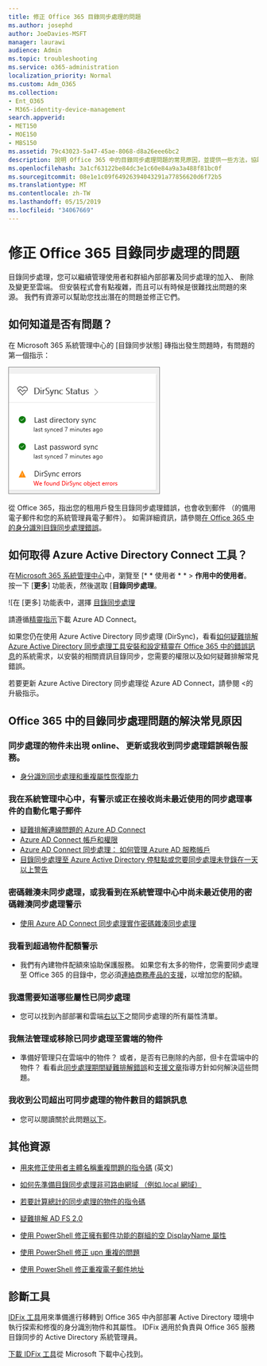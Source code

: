 ```yaml
---
title: 修正 Office 365 目錄同步處理的問題
ms.author: josephd
author: JoeDavies-MSFT
manager: laurawi
audience: Admin
ms.topic: troubleshooting
ms.service: o365-administration
localization_priority: Normal
ms.custom: Adm_O365
ms.collection:
- Ent_O365
- M365-identity-device-management
search.appverid:
- MET150
- MOE150
- MBS150
ms.assetid: 79c43023-5a47-45ae-8068-d8a26eee6bc2
description: 說明 Office 365 中的目錄同步處理問題的常見原因，並提供一些方法，協助疑難排解，並加以解決。
ms.openlocfilehash: 3a1cf63122be84dc3e1c60e84a9a3a488f81bc0f
ms.sourcegitcommit: 08e1e1c09f64926394043291a77856620d6f72b5
ms.translationtype: MT
ms.contentlocale: zh-TW
ms.lasthandoff: 05/15/2019
ms.locfileid: "34067669"
---
```

# <a name="fixing-problems-with-directory-synchronization-for-office-365"></a>修正 Office 365 目錄同步處理的問題

目錄同步處理，您可以繼續管理使用者和群組內部部署及同步處理的加入、 刪除及變更至雲端。 但安裝程式會有點複雜，而且可以有時候是很難找出問題的來源。 我們有資源可以幫助您找出潛在的問題並修正它們。
  
## <a name="how-do-i-know-if-something-is-wrong"></a>如何知道是否有問題？

在 Microsoft 365 系統管理中心的 [目錄同步狀態] 磚指出發生問題時，有問題的第一個指示：
  
![在系統管理中心預覽中並排顯示 DirSync 狀態](media/060006e9-de61-49d5-8979-e77cda198e71.png)
  
從 Office 365，指出您的租用戶發生目錄同步處理錯誤，也會收到郵件 （的備用電子郵件和您的系統管理員電子郵件）。 如需詳細資訊，請參閱[在 Office 365 中的身分識別目錄同步處理錯誤](identify-directory-synchronization-errors.md)。
  
## <a name="how-do-i-get-azure-active-directory-connect-tool"></a>如何取得 Azure Active Directory Connect 工具？

在[Microsoft 365 系統管理中心](https://admin.microsoft.com)中，瀏覽至 [* * 使用者 * * \> **作用中的使用者**。 按一下 [**更多**] 功能表，然後選取 [**目錄同步處理**。 
  
![在 [更多] 功能表中，選擇 [目錄同步處理](media/dc6669e5-c01b-471e-9cdf-04f5d44e1c4b.png)
  
請遵循[精靈指示](set-up-directory-synchronization.md)下載 Azure AD Connect。 
  
如果您仍在使用 Azure Active Directory 同步處理 (DirSync)，看看[如何疑難排解 Azure Active Directory 同步處理工具安裝和設定精靈在 Office 365 中的錯誤訊息](https://go.microsoft.com/fwlink/p/?LinkId=396717)的系統需求，以安裝的相關資訊目錄同步，您需要的權限以及如何疑難排解常見錯誤。 
  
若要更新 Azure Active Directory 同步處理從 Azure AD Connect，請參閱 <<c0>的升級指示。
  
## <a name="resolving-common-causes-of-problems-with-directory-synchronization-in-office-365"></a>Office 365 中的目錄同步處理問題的解決常見原因

### <a name="synchronized-objects-arent-appearing-or-updating-online-or-im-getting-synchronization-error-reports-from-the-service"></a>**同步處理的物件未出現 online、 更新或我收到同步處理錯誤報告服務。**

- [身分識別同步處理和重複屬性恢復能力](https://docs.microsoft.com/azure/active-directory/hybrid/how-to-connect-syncservice-duplicate-attribute-resiliency)

### <a name="i-have-an-alert-in-the-admin-center-or-am-receiving-automated-emails-that-there-hasnt-been-a-recent-synchronization-event"></a>**我在系統管理中心中，有警示或正在接收尚未最近使用的同步處理事件的自動化電子郵件**
- [疑難排解連線問題的 Azure AD Connect](https://docs.microsoft.com/azure/active-directory/hybrid/tshoot-connect-connectivity)
- [Azure AD Connect 帳戶和權限](https://go.microsoft.com/fwlink/p/?LinkId=820598)
- [Azure AD Connect 同步處理： 如何管理 Azure AD 服務帳戶](https://docs.microsoft.com/azure/active-directory/hybrid/how-to-connect-azureadaccount)
- [目錄同步處理至 Azure Active Directory 停駐點或您要同步處理未登錄在一天以上警告](https://support.microsoft.com/help/2882421/directory-synchronization-to-azure-active-directory-stops-or-you-re-warned-that-sync-hasn-t-registered-in-more-than-a-day)

### <a name="password-hashes-arent-synchronizing-or-im-seeing-an-alert-in-the-admin-center-that-there-hasnt-been-a-recent-password-hash-synchronization"></a>**密碼雜湊未同步處理，或我看到在系統管理中心中尚未最近使用的密碼雜湊同步處理警示**
- [使用 Azure AD Connect 同步處理實作密碼雜湊同步處理](https://docs.microsoft.com/azure/active-directory/hybrid/how-to-connect-password-hash-synchronization)

### <a name="im-seeing-an-alert-that-object-quota-exceeded"></a>**我看到超過物件配額警示**
- 我們有內建物件配額來協助保護服務。 如果您有太多的物件，您需要同步處理至 Office 365 的目錄中，您必須[連絡商務產品的支援](https://support.office.com/article/32a17ca7-6fa0-4870-8a8d-e25ba4ccfd4b)，以增加您的配額。

### <a name="i-need-to-know-which-attributes-are-synchronized"></a>**我還需要知道哪些屬性已同步處理**
- 您可以找到內部部署和雲端[右以下](https://go.microsoft.com/fwlink/p/?LinkId=396719)之間同步處理的所有屬性清單。

### <a name="i-cant-manage-or-remove-objects-that-were-synchronized-to-the-cloud"></a>**我無法管理或移除已同步處理至雲端的物件**
- 準備好管理只在雲端中的物件？ 或者，是否有已刪除的內部，但卡在雲端中的物件？ 看看此[同步處理期間疑難排解錯誤](https://go.microsoft.com/fwlink/p/?linkid=842044)和[支援文章](https://go.microsoft.com/fwlink/p/?LinkId=396720)指導方針如何解決這些問題。

### <a name="i-got-an-error-message-that-my-company-has-exceeded-the-number-of-objects-that-can-be-synchronized"></a>**我收到公司超出可同步處理的物件數目的錯誤訊息**
- 您可以閱讀關於此問題[以下](https://go.microsoft.com/fwlink/p/?LinkId=396721)。
   
## <a name="other-resources"></a>其他資源

- [用來修正使用者主體名稱重複問題的指令碼](https://go.microsoft.com/fwlink/p/?LinkId=396725) (英文)
    
- [如何先準備目錄同步處理非可路由網域 （例如.local 網域）](prepare-a-non-routable-domain-for-directory-synchronization.md)
    
- [若要計算總計的同步處理的物件的指令碼](https://go.microsoft.com/fwlink/p/?LinkId=396726)
    
- [疑難排解 AD FS 2.0](https://go.microsoft.com/fwlink/p/?LinkId=396727)
    
- [使用 PowerShell 修正擁有郵件功能的群組的空 DisplayName 屬性](https://go.microsoft.com/fwlink/p/?LinkId=396728)
    
- [使用 PowerShell 修正 upn 重複的問題](https://go.microsoft.com/fwlink/p/?LinkId=396730)
    
- [使用 PowerShell 修正重複電子郵件地址](https://go.microsoft.com/fwlink/p/?LinkId=396731)
    
## <a name="diagnostic-tools"></a>診斷工具

[IDFix 工具](prepare-directory-attributes-for-synch-with-idfix.md)用來準備進行移轉到 Office 365 中內部部署 Active Directory 環境中執行探索和修復的身分識別物件和其屬性。 IDFix 適用於負責與 Office 365 服務目錄同步的 Active Directory 系統管理員。 

[下載 IDFix 工具](https://go.microsoft.com/fwlink/p/?LinkId=396718)從 Microsoft 下載中心找到。